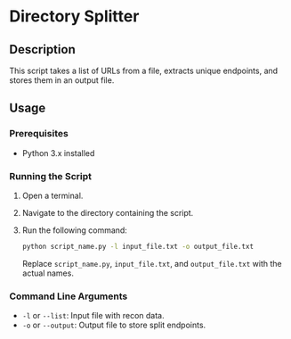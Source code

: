  

# Directory Splitter

## Description
This script takes a list of URLs from a file, extracts unique endpoints, and stores them in an output file.

## Usage

### Prerequisites
- Python 3.x installed

### Running the Script
1. Open a terminal.
2. Navigate to the directory containing the script.
3. Run the following command:

    ```bash
    python script_name.py -l input_file.txt -o output_file.txt
    ```

    Replace `script_name.py`, `input_file.txt`, and `output_file.txt` with the actual names.

### Command Line Arguments
- `-l` or `--list`: Input file with recon data.
- `-o` or `--output`: Output file to store split endpoints.

 
